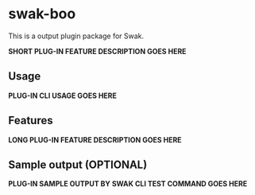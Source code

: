 # swak-boo

This is a output plugin package for Swak.

**SHORT PLUG-IN FEATURE DESCRIPTION GOES HERE**

## Usage

**PLUG-IN CLI USAGE GOES HERE**

## Features

**LONG PLUG-IN FEATURE DESCRIPTION GOES HERE**

## Sample output (OPTIONAL)

**PLUG-IN SAMPLE OUTPUT BY SWAK CLI TEST COMMAND GOES HERE**
